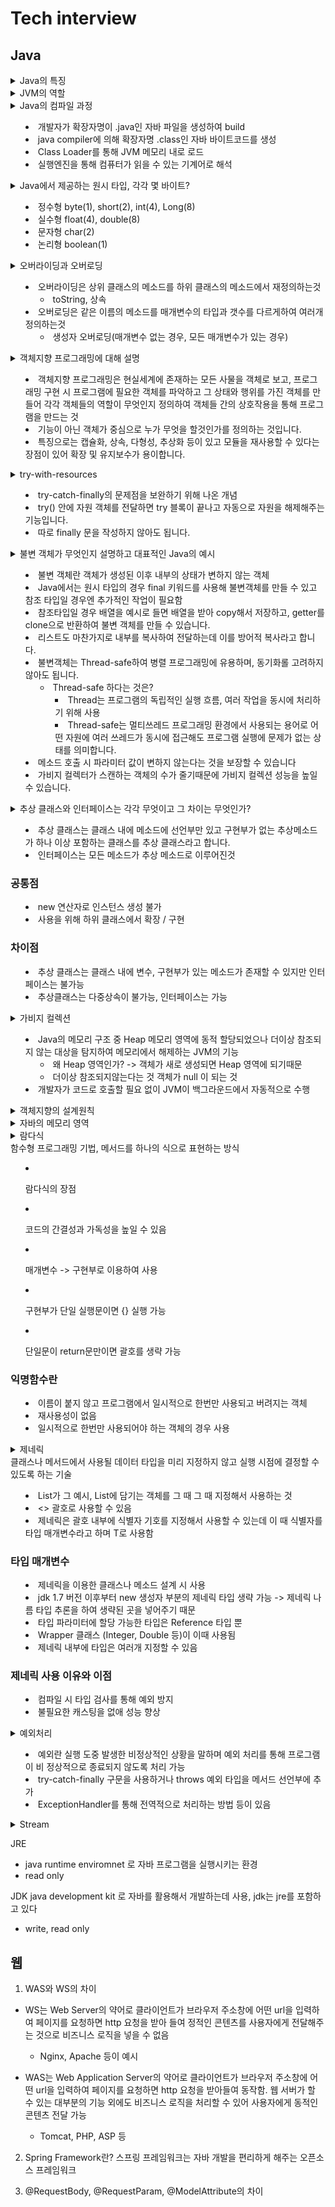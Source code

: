# Tech interview

## Java
<details>


<summary> Java의 특징 </summary>
Java는 객체지향 프로그래밍 언어로 기본 자료형을 제외한 모든 요소들이 객체로 표현됩니다.

- 객체 지향 개념의 특징인 캡슐화, 상속, 다형성이 잘 적용된 언어
- 장점
  - 자바는 자바 프로그램이 실행되는 동안 운영체제를 대신하는 자바 가상 머신 JVM 위에서 동작하기에 운영체제에 독립적이다
    - GabageCollector를 통한 자동적인 메모리 관리 가능
- 단점
  - JVM 위에서 동작한다는 것은 큰 장점이지만 JVM 위에서 동작하기때문에 다른 언어에 비교하여 실행 속도가 느리다는 단점이 있다
  - 다중 상속이나 타입에 엄격하며 제약이 많음

### 꼬리질문
- 방금 말씀하신 객체 지향 개념의 특징을 설명해주세요
  - 캡슐화
    - 객체 내부의 속성이나 행위를 외부에서 직접 접근할 수 없게 하는 것
    - private 멤버변수, getter/setter

  - 상속
    - 자식 클래스에서 부모 클래스로부터 부모의 모든 자원을 물려 받는 것을 의미
    - 상속을 통해 비효율적인 코드 중복을 피할 수 있고, 부모 클래스의 수정을 통해 자식 클래스 전체가 수정되기때문에 유지보수가 편리함
      ### 꼬리질문2
        - 자바는 다중상속을 지원하지않는데 그 이유는? 그리고 인터페이스는 지원하는데 왜 가능?
          - 다중상속의 경우 하나의 클래스가 여러 상위 클래스를 상속받는 것을 말하는데 여러 상위 클래스에 동일한 이름의 메소드가 있을 때 하위 클래스에서 어떤 메소드를 사용해야하는지 알 수 없는 문제가 발생해 자바에서는 다중상속을 지원하지않는것입니다.
          - 인터페이스는 구현체가 없기때문에 가능합니다.
    - 예시: Spring Data JPA를 사용하면 Repository에서 JpaRepository를 상속하여 우리가 직접 기능을 정의하지않아도 CRUD, Paging 등의 기능을 사용할 수 있는 것
  - 추상화
    - 클래스들의 공통적인 요소를 뽑아서 상위 클래스를 만들어내는 것
    - 즉, 공통적인 속성과 기능을 정의함으로써 코드의 중복을 줄이는 것
    - 자바에서의 예시로는 추상클래스와 인터페이스가 있음
  - 다형성
    - 하나의 객체나 메소드가 여러가지 다른 형태를 가질 수 있는 것
    - 오버라이딩과 오버로딩이 그 예시
</details>

<details>
<summary> JVM의 역할 </summary>

- JVM은 스택 기반으로 동작

- Java Byte Code를 OS에 맞게 해석해주는 역할

- 가비지컬렉션을 통해 자동적인 메모리 관리
</details>

<details>
<summary> Java의 컴파일 과정 <summary>

- 개발자가 확장자명이 .java인 자바 파일을 생성하여 build
- java compiler에 의해 확장자명 .class인 자바 바이트코드를 생성
- Class Loader를 통해 JVM 메모리 내로 로드
- 실행엔진을 통해 컴퓨터가 읽을 수 있는 기계어로 해석

</details>

<details>
<summary> Java에서 제공하는 원시 타입, 각각 몇 바이트? <summary>

- 정수형 byte(1), short(2), int(4), Long(8)
- 실수형 float(4), double(8)
- 문자형 char(2)
- 논리형 boolean(1)
</details>

<details>
<summary> 오버라이딩과 오버로딩 <summary>

- 오버라이딩은 상위 클래스의 메소드를 하위 클래스의 메소드에서 재정의하는것
  - toString, 상속
- 오버로딩은 같은 이름의 메소드를 매개변수의 타입과 갯수를 다르게하여 여러개 정의하는것
  - 생성자 오버로딩(매개변수 없는 경우, 모든 매개변수가 있는 경우)
</details>

<details>
<summary> 객체지향 프로그래밍에 대해 설명 <summary>

- 객체지향 프로그래밍은 현실세계에 존재하는 모든 사물을 객체로 보고, 프로그래밍 구현 시 프로그램에 필요한 객체를 파악하고 그 상태와 행위를 가진 객체를 만들어 각각 객체들의 역할이 무엇인지 정의하여 객체들 간의 상호작용을 통해 프로그램을 만드는 것
- 기능이 아닌 객체가 중심으로 누가 무엇을 할것인가를 정의하는 것입니다.
- 특징으로는 캡슐화, 상속, 다형성, 추상화 등이 있고 모듈을 재사용할 수 있다는 장점이 있어 확장 및 유지보수가 용이합니다.
</details>


<details>
<summary> try-with-resources <summary>

- try-catch-finally의 문제점을 보완하기 위해 나온 개념
- try() 안에 자원 객체를 전달하면 try 블록이 끝나고 자동으로 자원을 해제해주는 기능입니다.
- 따로 finally 문을 작성하지 않아도 됩니다.

</details>

<details>
<summary> 불변 객체가 무엇인지 설명하고 대표적인 Java의 예시 <summary>

- 불변 객체란 객체가 생성된 이후 내부의 상태가 변하지 않는 객체
- Java에서는 원시 타입의 경우 final 키워드를 사용해 불변객체를 만들 수 있고 참조 타입일 경우엔 추가적인 작업이 필요함
- 참조타입일 경우 배열을 예시로 들면 배열을 받아 copy해서 저장하고, getter를 clone으로 반환하여 불변 객체를 만들 수 있습니다.
- 리스트도 마찬가지로 내부를 복사하여 전달하는데 이를 방어적 복사라고 합니다.
- 불변객체는 Thread-safe하여 병렬 프로그래밍에 유용하며, 동기화롤 고려하지 않아도 됩니다.
  - Thread-safe 하다는 것은?
    - Thread는 프로그램의 독립적인 실행 흐름, 여러 작업을 동시에 처리하기 위해 사용
    - Thread-safe는 멀티쓰레드 프로그래밍 환경에서 사용되는 용어로 어떤 자원에 여러 쓰레드가 동시에 접근해도 프로그램 실행에 문제가 없는 상태를 의미합니다.
- 메소드 호출 시 파라미터 값이 변하지 않는다는 것을 보장할 수 있습니다
- 가비지 컬렉터가 스캔하는 객체의 수가 줄기때문에 가비지 컬렉션 성능을 높일 수 있습니다. 
</details>

<details>
<summary> 추상 클래스와 인터페이스는 각각 무엇이고 그 차이는 무엇인가? <summary>

- 추상 클래스는 클래스 내에 메소드에 선언부만 있고 구현부가 없는 추상메소드가 하나 이상 포함하는 클래스를 추상 클래스라고 합니다.
- 인터페이스는 모든 메소드가 추상 메소드로 이루어진것
### 공통점
- new 연산자로 인스턴스 생성 불가
- 사용을 위해 하위 클래스에서 확장 / 구현
### 차이점
- 추상 클래스는 클래스 내에 변수, 구현부가 있는 메소드가 존재할 수 있지만 인터페이스는 불가능
- 추상클래스는 다중상속이 불가능, 인터페이스는 가능
</details>

<details>
<summary> 가비지 컬렉션 <summary>

- Java의 메모리 구조 중 Heap 메모리 영역에 동적 할당되었으나 더이상 참조되지 않는 대상을 탐지하여 메모리에서 해제하는 JVM의 기능
  - 왜 Heap 영역인가? -> 객체가 새로 생성되면 Heap 영역에 되기때문
  - 더이상 참조되지않는다는 것 객체가 null 이 되는 것
- 개발자가 코드로 호출할 필요 없이 JVM이 백그라운드에서 자동적으로 수행
</details>

<details>
<summary> 객체지향의 설계원칙 <summary>

</details>

<details>
<summary> 자바의 메모리 영역 <summary> 

</details>

<details>
<summary> 람다식 <summary>
함수형 프로그래밍 기법, 메서드를 하나의 식으로 표현하는 방식

- 람다식의 장점
- 코드의 간결성과 가독성을 높일 수 있음

- 매개변수 -> 구현부로 이용하여 사용
- 구현부가 단일 실행문이면 {} 실행 가능
- 단일문이 return문만이면 괄호를 생략 가능

### 익명함수란
- 이름이 붙지 않고 프로그램에서 일시적으로 한번만 사용되고 버려지는 객체
- 재사용성이 없음
- 일시적으로 한번만 사용되어야 하는 객체의 경우 사용

</details>

<details>
<summary> 제네릭 <summary>
클래스나 메서드에서 사용될 데이터 타입을 미리 지정하지 않고 실행 시점에 결정할 수 있도록 하는 기술

- List가 그 예시, List에 담기는 객체를 그 때 그 때 지정해서 사용하는 것
- <> 괄호로 사용할 수 있음
- 제네릭은 괄호 내부에 식별자 기호를 지정해서 사용할 수 있는데 이 때 식별자를 타입 매개변수라고 하며 T로 사용함
### 타입 매개변수
- 제네릭을 이용한 클래스나 메소드 설계 시 사용
- jdk 1.7 버전 이후부터 new 생성자 부분의 제네릭 타입 생략 가능 -> 제네릭 나름 타입 추론을 하여 생략된 곳을 넣어주기 때문
- 타입 파라미터에 할당 가능한 타입은 Reference 타입 뿐
- Wrapper 클래스 (Integer, Double 등)이 이때 사용됨
- 제네릭 내부에 타입은 여러개 지정할 수 있음
### 제네릭 사용 이유와 이점
- 컴파일 시 타입 검사를 통해 예외 방지
- 불필요한 캐스팅을 없애 성능 향상

</details>

<details>
<summary> 예외처리 <summary>
  
  - 예외란 실행 도중 발생한 비정상적인 상황을 말하며 예외 처리를 통해 프로그램이 비 정상적으로 종료되지 않도록 처리 가능
  - try-catch-finally 구문을 사용하거나 throws 예외 타입을 메서드 선언부에 추가
  - ExceptionHandler를 통해 전역적으로 처리하는 방법 등이 있음

</details>

<details>
<summary> Stream <summary>


</details>

JRE
- java runtime enviromnet 로 자바 프로그램을 실행시키는 환경
- read only

JDK
java development kit 로 자바를 활용해서 개발하는데 사용, jdk는 jre를 포함하고 있다
- write, read only

## 웹
1. WAS와 WS의 차이

- WS는 Web Server의 약어로 클라이언트가 브라우저 주소창에 어떤 url을 입력하여 페이지를 요청하면 http 요청을 받아 들여 정적인 콘텐츠를 사용자에게 전달해주는 것으로 비즈니스 로직을 넣을 수 없음
    - Nginx, Apache 등이 예시 

- WAS는 Web Application Server의 약어로 클라이언트가 브라우저 주소창에 어떤 url을 입력하여 페이지를 요청하면 http 요청을 받아들여 동작함. 웹 서버가 할 수 있는 대부분의 기능 외에도 비즈니스 로직을 처리할 수 있어 사용자에게 동적인 콘텐츠 전달 가능
    - Tomcat, PHP, ASP 등

2. Spring Framework란?
스프링 프레임워크는 자바 개발을 편리하게 해주는 오픈소스 프레임워크

3. @RequestBody, @RequestParam, @ModelAttribute의 차이
